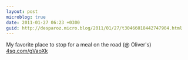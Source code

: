 ```yaml
---
layout: post
microblog: true
date: 2011-01-27 06:23 +0300
guid: http://desparoz.micro.blog/2011/01/27/t30466018442747904.html
---
```

My favorite place to stop for a meal on the road (@ Oliver's) [4sq.com/gVaoXk](http://4sq.com/gVaoXk)
